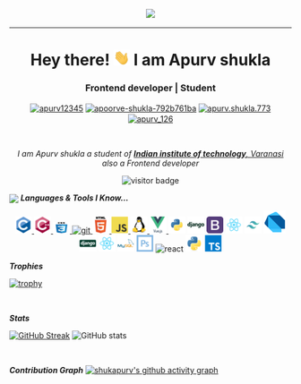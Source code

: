 <p align="center">
  <img src="https://cdn.dribbble.com/users/1059583/screenshots/4171367/media/34e69eb61a7bd8dea1c957a8b82605a7.gif" height="210"/>
</p>
<hr>
<h1 align="center">
Hey there! <img src="https://raw.githubusercontent.com/ABSphreak/ABSphreak/master/gifs/Hi.gif" width="29px">
 I am Apurv shukla
</h1>
<h3 align="center">Frontend developer | Student</h3>
<p align="center">
<a href="https://codepen.io/apurv12345" target="blank"><img align="center" src="https://cdn.jsdelivr.net/npm/simple-icons@4.24.0/icons/codepen.svg" alt="apurv12345" height="30" width="40" /></a>
<a href="https://linkedin.com/in/apoorve-shukla-792b761ba" target="blank"><img align="center" src="https://cdn.jsdelivr.net/npm/simple-icons@4.24.0/icons/linkedin.svg" alt="apoorve-shukla-792b761ba" height="30" width="40" /></a>
<a href="https://fb.com/apurv.shukla.773" target="blank"><img align="center" src="https://cdn.jsdelivr.net/npm/simple-icons@4.24.0/icons/facebook.svg" alt="apurv.shukla.773" height="30" width="40" /></a>
<a href="https://instagram.com/apurv_126" target="blank"><img align="center" src="https://cdn.jsdelivr.net/npm/simple-icons@4.24.0/icons/instagram.svg" alt="apurv_126" height="30" width="40" /></a>
</p>

</br>
<p align="center">
  <em>
    I am Apurv shukla a student of <a href="/https://www.iitbhu.ac.in/"> <b>Indian institute of technology</b>, Varanasi</a> also a Frontend developer 
  </em> 

<p  align="center">
  <img src="https://visitor-badge.glitch.me/badge?page_id=shukapurv.shukapurv" alt="visitor badge"/>
</p> 

<img align="center" src="https://c.tenor.com/1jn_Xedj0KIAAAAC/yay-me.gif" width="50px">&nbsp;***Languages & Tools I Know...***
<p align="center"> <a href="https://www.cprogramming.com/" target="_blank"> <img src="https://raw.githubusercontent.com/devicons/devicon/master/icons/c/c-original.svg" alt="c" width="30" height="30"/> </a> <a href="https://www.w3schools.com/cpp/" target="_blank"> <img src="https://raw.githubusercontent.com/devicons/devicon/master/icons/cplusplus/cplusplus-original.svg" alt="cplusplus" width="30" height="30"/> </a> <a href="https://www.w3schools.com/css/" target="_blank"> <img src="https://raw.githubusercontent.com/devicons/devicon/master/icons/css3/css3-original-wordmark.svg" alt="css3" width="30" height="20"/> </a> <a href="https://git-scm.com/" target="_blank"> <img src="https://www.vectorlogo.zone/logos/git-scm/git-scm-icon.svg" alt="git" width="20" height=30"/> </a> <a href="https://www.w3.org/html/" target="_blank"> <img src="https://raw.githubusercontent.com/devicons/devicon/master/icons/html5/html5-original-wordmark.svg" alt="html5" width=30" height=30"/> </a> <a href="https://developer.mozilla.org/en-US/docs/Web/JavaScript" target="_blank"> <img src="https://raw.githubusercontent.com/devicons/devicon/master/icons/javascript/javascript-original.svg" alt="javascript" width=30" height=30"/> </a> <a href="https://www.linux.org/" target="_blank"> <img src="https://raw.githubusercontent.com/devicons/devicon/master/icons/linux/linux-original.svg" alt="linux" width=30" height=30"/> </a> <a href="https://vuejs.org/" target="_blank"> <img src="https://raw.githubusercontent.com/devicons/devicon/master/icons/vuejs/vuejs-original-wordmark.svg" alt="vuejs" width=30" height=30"/> </a>
<a target="_blank"> <img src="https://raw.githubusercontent.com/github/explore/80688e429a7d4ef2fca1e82350fe8e3517d3494d/topics/python/python.png" alt="vuejs" width=30" height=30"/> </a>
  <a target="_blank"> <img src="https://raw.githubusercontent.com/github/explore/80688e429a7d4ef2fca1e82350fe8e3517d3494d/topics/django/django.png" alt="vuejs" width=30" height=30"/> </a>
    <a target="_blank"> <img src="https://raw.githubusercontent.com/github/explore/80688e429a7d4ef2fca1e82350fe8e3517d3494d/topics/bootstrap/bootstrap.png" alt="vuejs" width=30" height=30"/> </a>
    <a target="_blank"> <img src="https://raw.githubusercontent.com/github/explore/80688e429a7d4ef2fca1e82350fe8e3517d3494d/topics/react/react.png" alt="vuejs" width=30" height=30"/> </a>
    <a target="_blank"> <img src="https://raw.githubusercontent.com/github/explore/80688e429a7d4ef2fca1e82350fe8e3517d3494d/topics/tailwind/tailwind.png" alt="vuejs" width=30" height=30"/> </a>
    <a target="_blank"> <img src="https://raw.githubusercontent.com/github/explore/80688e429a7d4ef2fca1e82350fe8e3517d3494d/topics/dart/dart.png" alt="vuejs" width="40" height="40"/> </a>
    <a target="_blank"> <img src="https://raw.githubusercontent.com/devicons/devicon/master/icons/django/django-original.svg" alt="vuejs" width="30" height="30"/> </a>
    <a target="_blank"> <img src="https://raw.githubusercontent.com/github/explore/80688e429a7d4ef2fca1e82350fe8e3517d3494d/topics/react/react.png" alt="react" width="30" height="30"/> </a>
    <a target="_blank"> <img src="https://raw.githubusercontent.com/devicons/devicon/master/icons/mysql/mysql-original-wordmark.svg" alt="react" width="30" height="30"/> </a>
       <a target="_blank"> <img src="https://raw.githubusercontent.com/devicons/devicon/master/icons/photoshop/photoshop-line.svg" alt="react" width="30" height="30"/> </a>
       <a target="_blank"> <img src="https://camo.githubusercontent.com/93b32389bf746009ca2370de7fe06c3b5146f4c99d99df65994f9ced0ba41685/68747470733a2f2f7777772e766563746f726c6f676f2e7a6f6e652f6c6f676f732f676574706f73746d616e2f676574706f73746d616e2d69636f6e2e737667" alt="react" width="30" height="30"/> </a>
       <a target="_blank"> <img src="https://raw.githubusercontent.com/devicons/devicon/master/icons/python/python-original.svg" alt="react" width="30" height="30"/> </a>
       <a target="_blank"> <img src="https://raw.githubusercontent.com/devicons/devicon/master/icons/typescript/typescript-original.svg" alt="react" width="30" height="30"/> </a>
</p>

***Trophies***

[![trophy](https://github-profile-trophy.vercel.app/?username=shukapurv&theme=onedark)](https://github.com/shukapurv/github-profile-trophy)

</br>

***Stats***

[![GitHub Streak](https://github-readme-streak-stats.herokuapp.com?user=shukapurv&theme=tokyonight&date_format=M%20j%5B%2C%20Y%5D)](https://git.io/streak-stats)
![GitHub stats](https://github-readme-stats.vercel.app/api?username=shukapurv&show_icons=true&theme=radical)

<p>


</p>
</br>

***Contribution Graph***
[![shukapurv's github activity graph](https://activity-graph.herokuapp.com/graph?username=shukapurv&theme=react-dark)](https://github.com/MrBlueBird2/github-readme-activity-graph)





  
